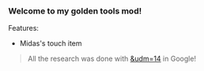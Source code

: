 ### Welcome to my golden tools mod!
Features:
- Midas's touch item

> All the research was done with [&udm=14](https://udm14.com/) in Google!